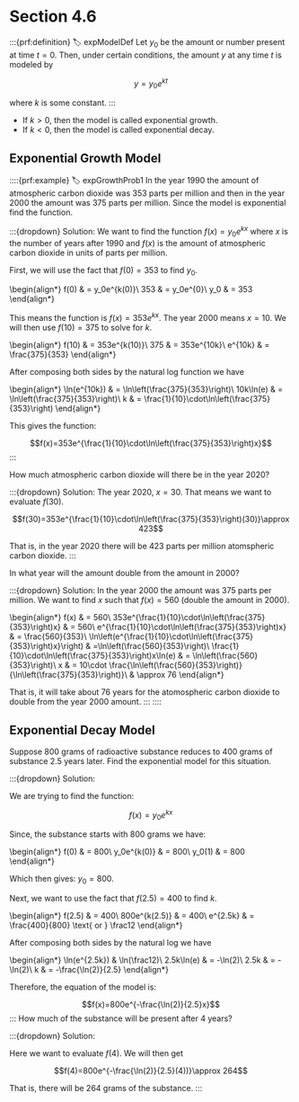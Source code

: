 # Section 4.6

:::{prf:definition}
:label: expModelDef
Let $y_0$ be the amount or number present at time $t=0$. Then, under certain conditions, the amount $y$ at any time $t$ is modeled by 

$$y=y_0e^{kt}$$

where $k$ is some constant.
:::

* If $k>0$, then the model is called exponential growth.
* If $k<0$, then the model is called exponential decay.

## Exponential Growth Model

::::{prf:example}
:label: expGrowthProb1
In the year 1990 the amount of atmospheric carbon dioxide was $353$ parts per million and then in the year 2000 the amount was $375$ parts per million. Since the model is exponential find the function.

:::{dropdown} Solution:
We want to find the function $f(x)=y_0e^{kx}$ where $x$ is the number of years after 1990 and $f(x)$ is the amount of atmospheric carbon dioxide in units of parts per million.

First, we will use the fact that $f(0)=353$ to find $y_0$.

\begin{align*}
    f(0) & = y_0e^{k(0)}\\
    353 & = y_0e^{0}\\
    y_0 & = 353
\end{align*}

This means the function is $f(x)=353e^{kx}$. The year 2000 means $x=10$. We will then use $f(10)=375$ to solve for $k$.

\begin{align*}
    f(10) & = 353e^{k(10)}\\
    375 & = 353e^{10k}\\
    e^{10k} & = \frac{375}{353}
\end{align*}

After composing both sides by the natural log function we have 

\begin{align*}
    \ln(e^{10k}) & = \ln\left(\frac{375}{353}\right)\\
    10k\ln(e) & = \ln\left(\frac{375}{353}\right)\\
    k & = \frac{1}{10}\cdot\ln\left(\frac{375}{353}\right)
\end{align*}

This gives the function:

$$f(x)=353e^{\frac{1}{10}\cdot\ln\left(\frac{375}{353}\right)x}$$
:::

How much atmospheric carbon dioxide will there be in the year 2020?

:::{dropdown} Solution:
The year 2020, $x=30$. That means we want to evaluate $f(30)$.

$$f(30)=353e^{\frac{1}{10}\cdot\ln\left(\frac{375}{353}\right)(30)}\approx 423$$

That is, in the year 2020 there will be 423 parts per million atomspheric carbon dioxide.
:::

In what year will the amount double from the amount in 2000?

:::{dropdown} Solution:
In the year 2000 the amount was 375 parts per million. We want to find $x$ such that $f(x)=560$ (double the amount in 2000).

\begin{align*}
    f(x) & = 560\\
    353e^{\frac{1}{10}\cdot\ln\left(\frac{375}{353}\right)x} & = 560\\
    e^{\frac{1}{10}\cdot\ln\left(\frac{375}{353}\right)x} & = \frac{560}{353}\\
    \ln\left(e^{\frac{1}{10}\cdot\ln\left(\frac{375}{353}\right)x}\right) & =\ln\left(\frac{560}{353}\right)\\
    \frac{1}{10}\cdot\ln\left(\frac{375}{353}\right)x\ln(e) & = \ln\left(\frac{560}{353}\right)\\
    x & = 10\cdot \frac{\ln\left(\frac{560}{353}\right)}{\ln\left(\frac{375}{353}\right)}\\
    & \approx 76
\end{align*}

That is, it will take about 76 years for the atomospheric carbon dioxide to double from the year 2000 amount.
:::
::::

## Exponential Decay Model


Suppose 800 grams of radioactive substance reduces to 400 grams of substance 2.5 years later. Find the exponential model for this situation.

:::{dropdown} Solution:

We are trying to find the function:

$$f(x)=y_0e^{kx}$$

Since, the substance starts with 800 grams we have:

\begin{align*}
    f(0) & = 800\\
    y_0e^{k(0)} & = 800\\
    y_0(1) & = 800
\end{align*}

Which then gives: $y_0=800$.

Next, we want to use the fact that $f(2.5)=400$ to find $k$.

\begin{align*}
    f(2.5) & = 400\\
    800e^{k(2.5)} & = 400\\
    e^{2.5k} & = \frac{400}{800} \text{ or } \frac12
\end{align*}

After composing both sides by the natural log we have

\begin{align*}
    \ln(e^{2.5k}) & \ln(\frac12)\\
    2.5k\ln(e) & = -\ln(2)\\
    2.5k & = -\ln(2)\\
    k & = -\frac{\ln(2)}{2.5}
\end{align*}

Therefore, the equation of the model is:

$$f(x)=800e^{-\frac{\ln(2)}{2.5}x}$$
:::
How much of the substance will be present after 4 years?

:::{dropdown} Solution:

Here we want to evaluate $f(4)$. We will then get

$$f(4)=800e^{-\frac{\ln(2)}{2.5}(4))}\approx 264$$

That is, there will be 264 grams of the substance.
:::